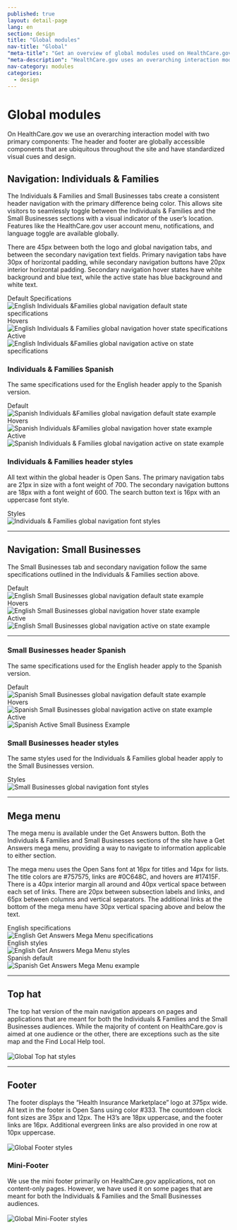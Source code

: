 ```yaml
---
published: true
layout: detail-page
lang: en
section: design
title: "Global modules"
nav-title: "Global"
"meta-title": "Get an overview of global modules used on HealthCare.gov"
"meta-description": "HealthCare.gov uses an overarching interaction model with two primary components: The Header and Footer are globally accessible components that are ubiquitous throughout the site and have standardized visual cues and design."
nav-category: modules
categories:
  - design
---
```


# Global modules

<div class="intro">
On HealthCare.gov we use an overarching interaction model with two primary components: The header and footer are globally accessible components that are ubiquitous throughout the site and have standardized visual cues and design.
</div>

<div class="hr"></div>

## Navigation: Individuals &amp; Families

The Individuals & Families and Small Businesses tabs create a consistent header navigation with the primary difference being color. This allows site visitors to seamlessly toggle between the Individuals & Families and the Small Businesses sections with a visual indicator of the user’s location. Features like the HealthCare.gov user account menu, notifications, and language toggle are available globally.

There are 45px between both the logo and global navigation tabs, and between the secondary navigation text fields. Primary navigation tabs have 30px of horizontal padding, while secondary navigation buttons have 20px interior horizontal padding. Secondary navigation hover states have white background and blue text, while the active state has blue background and white text.


<div class="caption">Default Specifications</div>
<img class="full" src="{{site.baseurl}}/images/design/modules/global/1_Default.png" alt="English Individuals &Families global navigation default state specifications"/>

<div class="caption">Hovers</div>
<img class="full" src="{{site.baseurl}}/images/design/modules/global/2_Hovers.png" alt="English Individuals & Families global navigation hover state specifications"/>

<div class="caption">Active</div>
<img class="full" src="{{site.baseurl}}/images/design/modules/global/3_Active.png" alt="English Individuals &Families global navigation active on state specifications"/>

### Individuals &amp; Families Spanish
The same specifications used for the English  header apply to the Spanish version.

<div class="caption">Default</div>
<img class="full" src="{{site.baseurl}}/images/design/modules/global/4_SpanishDefault.png" alt="Spanish Individuals &Families global navigation default state example"/>

<div class="caption">Hovers</div>
<img class="full" src="{{site.baseurl}}/images/design/modules/global/5_SpanishHovers.png" alt="Spanish Individuals &Families global navigation hover state example"/>

<div class="caption">Active</div>
<img class="full" src="{{site.baseurl}}/images/design/modules/global/6_SpanishActive.png" alt="Spanish Individuals & Families global navigation active on state example"/>

### Individuals &amp; Families header styles
All text within the global header is Open Sans. The primary navigation tabs are 21px in size with a font weight of 700. The secondary navigation buttons are 18px with a font weight of 600. The search button text is 16px with an uppercase font style.

<div class="caption">Styles</div>
<img class="full" src="{{site.baseurl}}/images/design/modules/global/7_Styles.png" alt="Individuals & Families global navigation font styles"/>

<hr>

## Navigation: Small Businesses

The Small Businesses tab and secondary navigation follow the same specifications outlined in the Individuals & Families section above.

<div class="caption">Default</div>
<img class="full" src="{{site.baseurl}}/images/design/modules/global/8_SBDefault.png" alt="English Small Businesses global navigation default state example"/>

<div class="caption">Hovers</div>
<img class="full" src="{{site.baseurl}}/images/design/modules/global/9_SBHovers.png" alt="English Small Businesses global navigation hover state example"/>

<div class="caption">Active</div>
<img class="full" src="{{site.baseurl}}/images/design/modules/global/10_SBActive.png" alt="English Small Businesses global navigation active on state example"/>

<hr>

### Small Businesses header Spanish
The same specifications used for the English header apply to the Spanish version.

<div class="caption">Default</div>
<img class="full" src="{{site.baseurl}}/images/design/modules/global/11_SpanishDefault.png" alt="Spanish Small Businesses global navigation default state example"/>

<div class="caption">Hovers</div>
<img class="full" src="{{site.baseurl}}/images/design/modules/global/12_SpanishHovers.png" alt="Spanish Small Businesses global navigation active on state example"/>

<div class="caption">Active</div>
<img class="full" src="{{site.baseurl}}/images/design/modules/global/13_SpanishActive.png" alt="Spanish Active Small Business Example"/>

### Small Businesses header styles
The same styles used for the Individuals & Families global header apply to the Small Businesses version.

<div class="caption">Styles</div>
<img class="full" src="{{site.baseurl}}/images/design/modules/global/14_SBHeader.png" alt="Small Businesses global navigation font styles"/>

<hr>

## Mega menu

The mega menu is available under the Get Answers button. Both the Individuals & Families and Small Businesses sections of the site have a Get Answers mega menu, providing a way to navigate to information applicable to either section. 

The mega menu uses the Open Sans font at 16px for titles and 14px for lists. The title colors are #757575, links are #0C648C, and hovers are #17415F. There is a 40px interior margin all around and 40px vertical space between each set of links. There are 20px between subsection labels and links, and 65px between columns and vertical separators. The additional links at the bottom of the mega menu have 30px vertical spacing above and below the text.
<div class="caption">English specifications</div>
<img class="full" src="{{site.baseurl}}/images/design/modules/global/15_MegaSpecs.png" alt="English Get Answers Mega Menu specifications"/>

<div class="caption">English styles</div>
<img class="full" src="{{site.baseurl}}/images/design/modules/global/16_MegaStyles.png" alt="English Get Answers Mega Menu styles"/>

<div class="caption">Spanish default</div>
<img class="full" src="{{site.baseurl}}/images/design/modules/global/17_SpanishDefault.png" alt="Spanish Get Answers Mega Menu example"/>

<hr>

## Top hat
The top hat version of the main navigation appears on pages and applications that are meant for both the Individuals & Families and the Small Businesses audiences. While the majority of content on HealthCare.gov is aimed at one audience or the other, there are exceptions such as the site map and the Find Local Help tool.
<br /><br />
<img class="full" src="{{site.baseurl}}/images/design/modules/global/19_TopHat.jpg" alt="Global Top hat styles"/>

<hr>

## Footer
The footer displays the “Health Insurance Marketplace” logo at 375px wide. All text in the footer is Open Sans using color #333. The countdown clock font sizes are 35px and 12px. The H3’s are 18px uppercase, and the footer links are 16px. Additional evergreen links are also provided in one row at 10px uppercase.
<br /><br />
<img class="full" src="{{site.baseurl}}/images/design/modules/global/18_Footer.png" alt="Global Footer styles"/>


### Mini-Footer
We use the mini footer primarily on HealthCare.gov applications, not on content-only pages. However, we have used it on some pages that are meant for both the Individuals & Families and the Small Businesses audiences.
<br /><br />
<img class="full" src="{{site.baseurl}}/images/design/modules/global/MiniFooter.jpg" alt="Global Mini-Footer styles"/>
